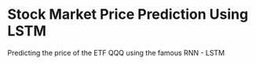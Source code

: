 # Stock Market Price Prediction Using LSTM
Predicting the price of the ETF QQQ using the famous RNN - LSTM 
